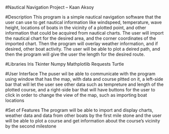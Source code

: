 #Nautical Navigation Project – Kaan Aksoy

#Description
This program is a simple nautical navigation software that the user can use to get nautical information like windspeed, temperature, wave height, locations of boats in the vicinity of a plotted point, and other information that could be acquired from nautical charts.
The user will import the nautical chart for the desired area, and the corner coordinates of the imported chart. Then the program will overlay weather information, and if desired, other boat activity. The user will be able to plot a deired path, and then the program will give the user the length for the desired route.

#Libraries
Iris
Tkinter
Numpy
Mathplotlib
Requests
Turtle

#User Interface
The puser wil be able to communicate with the program using window that has the map, with data and course pltted on it, a left-side bar that will let the user see other data such as tempreture and length of the plotted course, and a right-side bar that will have buttons for the user to click in order to change the view of the map, such as importing boat locations

#Set of Features
The program will be able to import and display charts, weather data and data from other boats by the first mile stone and the user will be able to plot a course and get information about the course’s vicinity by the second milestone

